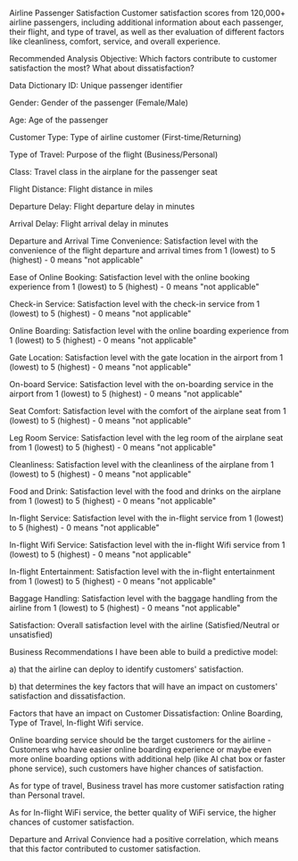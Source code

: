 Airline Passenger Satisfaction
Customer satisfaction scores from 120,000+ airline passengers, including additional information about each passenger, their flight, and type of travel, as well as ther evaluation of different factors like cleanliness, comfort, service, and overall experience.

Recommended Analysis
Objective: Which factors contribute to customer satisfaction the most? What about dissatisfaction?

Data Dictionary
ID: Unique passenger identifier

Gender: Gender of the passenger (Female/Male)

Age: Age of the passenger

Customer Type: Type of airline customer (First-time/Returning)

Type of Travel: Purpose of the flight (Business/Personal)

Class: Travel class in the airplane for the passenger seat

Flight Distance: Flight distance in miles

Departure Delay: Flight departure delay in minutes

Arrival Delay: Flight arrival delay in minutes

Departure and Arrival Time Convenience: Satisfaction level with the convenience of the flight departure and arrival times from 1 (lowest) to 5 (highest) - 0 means "not applicable"

Ease of Online Booking: Satisfaction level with the online booking experience from 1 (lowest) to 5 (highest) - 0 means "not applicable"

Check-in Service: Satisfaction level with the check-in service from 1 (lowest) to 5 (highest) - 0 means "not applicable"

Online Boarding: Satisfaction level with the online boarding experience from 1 (lowest) to 5 (highest) - 0 means "not applicable"

Gate Location: Satisfaction level with the gate location in the airport from 1 (lowest) to 5 (highest) - 0 means "not applicable"

On-board Service: Satisfaction level with the on-boarding service in the airport from 1 (lowest) to 5 (highest) - 0 means "not applicable"

Seat Comfort: Satisfaction level with the comfort of the airplane seat from 1 (lowest) to 5 (highest) - 0 means "not applicable"

Leg Room Service: Satisfaction level with the leg room of the airplane seat from 1 (lowest) to 5 (highest) - 0 means "not applicable"

Cleanliness: Satisfaction level with the cleanliness of the airplane from 1 (lowest) to 5 (highest) - 0 means "not applicable"

Food and Drink: Satisfaction level with the food and drinks on the airplane from 1 (lowest) to 5 (highest) - 0 means "not applicable"

In-flight Service: Satisfaction level with the in-flight service from 1 (lowest) to 5 (highest) - 0 means "not applicable"

In-flight Wifi Service: Satisfaction level with the in-flight Wifi service from 1 (lowest) to 5 (highest) - 0 means "not applicable"

In-flight Entertainment: Satisfaction level with the in-flight entertainment from 1 (lowest) to 5 (highest) - 0 means "not applicable"

Baggage Handling: Satisfaction level with the baggage handling from the airline from 1 (lowest) to 5 (highest) - 0 means "not applicable"

Satisfaction: Overall satisfaction level with the airline (Satisfied/Neutral or unsatisfied)






Business Recommendations
I have been able to build a predictive model:

a) that the airline can deploy to identify customers' satisfaction.

b) that determines the key factors that will have an impact on customers' satisfaction and dissatisfaction.

Factors that have an impact on Customer Dissatisfaction: Online Boarding, Type of Travel, In-flight Wifi service.

Online boarding service should be the target customers for the airline - Customers who have easier online boarding experience or maybe even more online boarding options with additional help (like AI chat box or faster phone service), such customers have higher chances of satisfaction.

As for type of travel, Business travel has more customer satisfaction rating than Personal travel.

As for In-flight WiFi service, the better quality of WiFi service, the higher chances of customer satisfaction.

Departure and Arrival Convience had a positive correlation, which means that this factor contributed to customer satisfaction.
